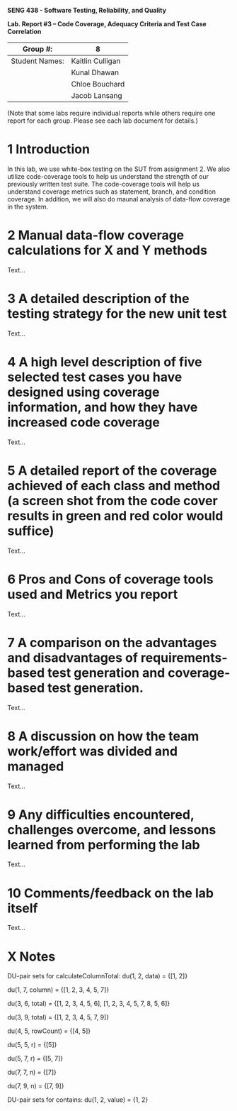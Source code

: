 **SENG 438 - Software Testing, Reliability, and Quality**

**Lab. Report #3 – Code Coverage, Adequacy Criteria and Test Case Correlation**

| Group \#:      |  8   |
| -------------- | --- |
| Student Names: |  Kaitlin Culligan   |
|                |  Kunal Dhawan   |
|                |  Chloe Bouchard   |
|                |  Jacob Lansang   |

(Note that some labs require individual reports while others require one report
for each group. Please see each lab document for details.)

# 1 Introduction

In this lab, we use white-box testing on the SUT from assignment 2. We also utilize code-coverage tools to help us understand the strength of our previously written test suite. The code-coverage tools will help us understand coverage metrics such as statement, branch, and condition coverage. In addition, we will also do maunal analysis of data-flow coverage in the system.

# 2 Manual data-flow coverage calculations for X and Y methods

Text…

# 3 A detailed description of the testing strategy for the new unit test

Text…

# 4 A high level description of five selected test cases you have designed using coverage information, and how they have increased code coverage

Text…

# 5 A detailed report of the coverage achieved of each class and method (a screen shot from the code cover results in green and red color would suffice)

Text…

# 6 Pros and Cons of coverage tools used and Metrics you report

Text…

# 7 A comparison on the advantages and disadvantages of requirements-based test generation and coverage-based test generation.

Text…

# 8 A discussion on how the team work/effort was divided and managed

Text…

# 9 Any difficulties encountered, challenges overcome, and lessons learned from performing the lab

Text…

# 10 Comments/feedback on the lab itself

Text…

# X Notes

DU-pair sets for calculateColumnTotal:
du(1, 2, data) = {[1, 2]}

du(1, 7, column) = {[1, 2, 3, 4, 5, 7]}

du(3, 6, total) = {[1, 2, 3, 4, 5, 6], [1, 2, 3, 4, 5, 7, 8, 5, 6]}

du(3, 9, total) = {[1, 2, 3, 4, 5, 7, 9]}

du(4, 5, rowCount) = {[4, 5]}

du(5, 5, r) = {[5]}

du(5, 7, r) = {[5, 7]}

du(7, 7, n) = {[7]}

du(7, 9, n) = {[7, 9]} 

DU-pair sets for contains:
du(1, 2, value) = {1, 2}


